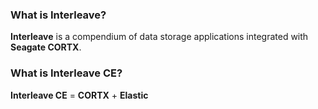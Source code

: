 ### What is Interleave? ###

**Interleave** is a compendium of data storage applications integrated with **Seagate CORTX**.

### What is Interleave CE? ###

**Interleave CE** = **CORTX** + **Elastic**
